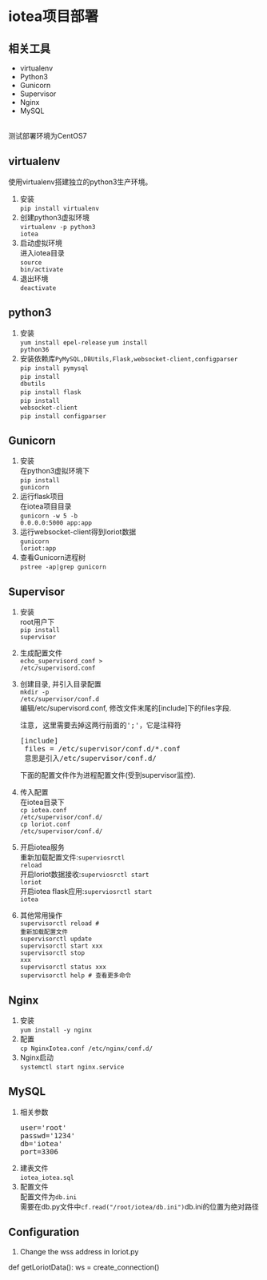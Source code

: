 # iotea项目部署

## 相关工具
- virtualenv
- Python3
- Gunicorn 
- Supervisor 
- Nginx
- MySQL

<br>
测试部署环境为CentOS7
 
## virtualenv
使用virtualenv搭建独立的python3生产环境。

1. 安装<br>
    <code>pip install virtualenv </code>
2. 创建python3虚拟环境<br>
    <code>virtualenv -p python3 iotea</code>
3. 启动虚拟环境<br>
    进入iotea目录<br>
    <code>source bin/activate</code>
4. 退出环境<br>
    <code>deactivate</code>

## python3   
1. 安装<br>
    <code>yum install epel-release</code>
    <code>yum install python36</code>
2. 安装依赖库<code>PyMySQL,DBUtils,Flask,websocket-client,configparser</code><br>
    <code>pip install pymysql</code><br>
    <code>pip install dbutils</code><br>
    <code>pip install flask</code><br>
    <code>pip install websocket-client</code><br>
    <code>pip install configparser</code>

## Gunicorn
1. 安装<br>
    在python3虚拟环境下<br>
    <code>pip install gunicorn</code>
2. 运行flask项目<br>
    在iotea项目目录<br>
    <code>gunicorn -w 5 -b 0.0.0.0:5000 app:app</code>
3. 运行websocket-client得到loriot数据<br>
    <code>gunicorn loriot:app</code>
4. 查看Gunicorn进程树<br>
    <code>pstree -ap|grep gunicorn</code>
    
## Supervisor
1. 安装<br>
   root用户下<br>
   <code>pip install supervisor</code>
2. 生成配置文件<br>
    <code>echo_supervisord_conf > /etc/supervisord.conf</code>
3. 创建目录, 并引入目录配置<br>
    <code>mkdir -p /etc/supervisor/conf.d</code><br>
    编辑/etc/supervisord.conf, 修改文件末尾的[include]下的files字段.<br>
    <pre>注意, 这里需要去掉这两行前面的';'，它是注释符</pre>
    <pre>[include]
    files = /etc/supervisor/conf.d/*.conf
    意思是引入/etc/supervisor/conf.d/</pre>
    下面的配置文件作为进程配置文件(受到supervisor监控).<br>
    
4. 传入配置<br>
    在iotea目录下<br>
    <code>cp iotea.conf /etc/supervisor/conf.d/</code><br>
    <code>cp loriot.conf /etc/supervisor/conf.d/</code><br>
    
5. 开启iotea服务<br>
    重新加载配置文件:<code>superviosrctl reload</code><br>
    开启loriot数据接收:<code>superviosrctl start loriot</code><br>
    开启iotea flask应用:<code>superviosrctl start iotea</code><br>
    
6. 其他常用操作<br>
    <code>supervisorctl reload      # 重新加载配置文件</code><br>
    <code>supervisorctl update</code><br>
    <code>supervisorctl start xxx</code><br>
    <code>supervisorctl stop xxx</code><br>
    <code>supervisorctl status xxx</code><br>
    <code>supervisorctl help        # 查看更多命令</code><br>

## Nginx
1. 安装<br>
    <code>yum install -y nginx</code>
2. 配置<br>
    <code>cp NginxIotea.conf /etc/nginx/conf.d/</code>
3. Nginx启动<br>
    <code>systemctl start nginx.service</code>
    
## MySQL
1. 相关参数
    <pre>user='root'<br>passwd='1234'<br>db='iotea'<br>port=3306</pre>
2. 建表文件<br>
    <code>iotea_iotea.sql</code><br>
3. 配置文件<br>
    配置文件为<code>db.ini</code><br>
    需要在db.py文件中<code>cf.read("/root/iotea/db.ini")</code>db.ini的位置为绝对路径
    
    
## Configuration

1. Change the wss address in loriot.py

def getLoriotData():
	ws = create_connection()
